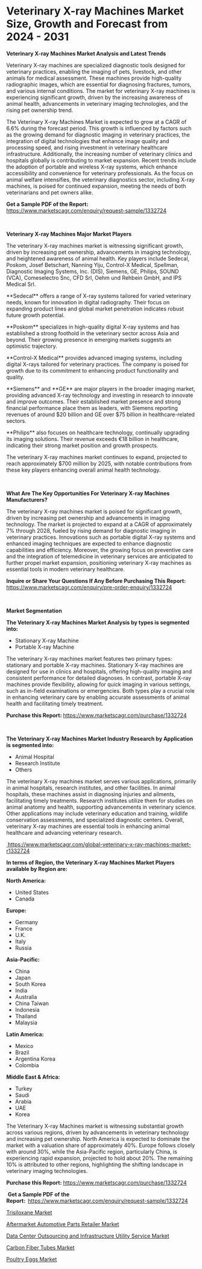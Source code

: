 <p><h1>Veterinary X-ray Machines Market Size, Growth and Forecast from 2024 - 2031</h1></p><p><strong>Veterinary X-ray Machines Market Analysis and Latest Trends</strong></p>
<p><p>Veterinary X-ray machines are specialized diagnostic tools designed for veterinary practices, enabling the imaging of pets, livestock, and other animals for medical assessment. These machines provide high-quality radiographic images, which are essential for diagnosing fractures, tumors, and various internal conditions. The market for veterinary X-ray machines is experiencing significant growth, driven by the increasing awareness of animal health, advancements in veterinary imaging technologies, and the rising pet ownership trend.</p><p>The Veterinary X-ray Machines Market is expected to grow at a CAGR of 6.6% during the forecast period. This growth is influenced by factors such as the growing demand for diagnostic imaging in veterinary practices, the integration of digital technologies that enhance image quality and processing speed, and rising investment in veterinary healthcare infrastructure. Additionally, the increasing number of veterinary clinics and hospitals globally is contributing to market expansion. Recent trends include the adoption of portable and wireless X-ray systems, which enhance accessibility and convenience for veterinary professionals. As the focus on animal welfare intensifies, the veterinary diagnostics sector, including X-ray machines, is poised for continued expansion, meeting the needs of both veterinarians and pet owners alike.</p></p>
<p><strong>Get a Sample PDF of the Report:&nbsp;</strong> <a href="https://www.marketscagr.com/enquiry/request-sample/1332724?utm_campaign=1836&utm_medium=2&utm_source=Github&utm_content=ia&utm_term=11122024&utm_id=veterinary-x-ray-machines">https://www.marketscagr.com/enquiry/request-sample/1332724</a></p>
<p>&nbsp;</p>
<p><strong>Veterinary X-ray Machines Major Market Players</strong></p>
<p><p>The veterinary X-ray machines market is witnessing significant growth, driven by increasing pet ownership, advancements in imaging technology, and heightened awareness of animal health. Key players include Sedecal, Poskom, Josef Betschart, Nanning Yiju, Control-X Medical, Spellman, Diagnostic Imaging Systems, Inc. (DIS), Siemens, GE, Philips, SOUND (VCA), Comeselectro Snc, CFD Srl, Oehm und Rehbein GmbH, and IPS Medical Srl.</p><p>**Sedecal** offers a range of X-ray systems tailored for varied veterinary needs, known for innovation in digital radiography. Their focus on expanding product lines and global market penetration indicates robust future growth potential.</p><p>**Poskom** specializes in high-quality digital X-ray systems and has established a strong foothold in the veterinary sector across Asia and beyond. Their growing presence in emerging markets suggests an optimistic trajectory.</p><p>**Control-X Medical** provides advanced imaging systems, including digital X-rays tailored for veterinary practices. The company is poised for growth due to its commitment to enhancing product functionality and quality.</p><p>**Siemens** and **GE** are major players in the broader imaging market, providing advanced X-ray technology and investing in research to innovate and improve outcomes. Their established market presence and strong financial performance place them as leaders, with Siemens reporting revenues of around $20 billion and GE over $75 billion in healthcare-related sectors.</p><p>**Philips** also focuses on healthcare technology, continually upgrading its imaging solutions. Their revenue exceeds €18 billion in healthcare, indicating their strong market position and growth prospects.</p><p>The veterinary X-ray machines market continues to expand, projected to reach approximately $700 million by 2025, with notable contributions from these key players enhancing overall animal health technology.</p></p>
<p>&nbsp;</p>
<p><strong>What Are The Key Opportunities For Veterinary X-ray Machines Manufacturers?</strong></p>
<p><p>The veterinary X-ray machines market is poised for significant growth, driven by increasing pet ownership and advancements in imaging technology. The market is projected to expand at a CAGR of approximately 7% through 2028, fueled by rising demand for diagnostic imaging in veterinary practices. Innovations such as portable digital X-ray systems and enhanced imaging techniques are expected to enhance diagnostic capabilities and efficiency. Moreover, the growing focus on preventive care and the integration of telemedicine in veterinary services are anticipated to further propel market expansion, positioning veterinary X-ray machines as essential tools in modern veterinary healthcare.</p></p>
<p><strong>Inquire or Share Your Questions If Any Before Purchasing This Report:</strong> <a href="https://www.marketscagr.com/enquiry/pre-order-enquiry/1332724?utm_campaign=1836&utm_medium=2&utm_source=Github&utm_content=ia&utm_term=11122024&utm_id=veterinary-x-ray-machines">https://www.marketscagr.com/enquiry/pre-order-enquiry/1332724</a></p>
<p>&nbsp;</p>
<p><strong>Market Segmentation</strong></p>
<p><strong>The Veterinary X-ray Machines Market Analysis by types is segmented into:</strong></p>
<p><ul><li>Stationary X-ray Machine</li><li>Portable X-ray Machine</li></ul></p>
<p><p>The veterinary X-ray machines market features two primary types: stationary and portable X-ray machines. Stationary X-ray machines are designed for use in clinics and hospitals, offering high-quality imaging and consistent performance for detailed diagnoses. In contrast, portable X-ray machines provide flexibility, allowing for quick imaging in various settings, such as in-field examinations or emergencies. Both types play a crucial role in enhancing veterinary care by enabling accurate assessments of animal health and facilitating timely treatment.</p></p>
<p><strong>Purchase this Report:&nbsp;</strong><a href="https://www.marketscagr.com/purchase/1332724?utm_campaign=1836&utm_medium=2&utm_source=Github&utm_content=ia&utm_term=11122024&utm_id=veterinary-x-ray-machines">https://www.marketscagr.com/purchase/1332724</a></p>
<p>&nbsp;</p>
<p><strong>The Veterinary X-ray Machines Market Industry Research by Application is segmented into:</strong></p>
<p><ul><li>Animal Hospital</li><li>Research Institute</li><li>Others</li></ul></p>
<p><p>The veterinary X-ray machines market serves various applications, primarily in animal hospitals, research institutes, and other facilities. In animal hospitals, these machines assist in diagnosing injuries and ailments, facilitating timely treatments. Research institutes utilize them for studies on animal anatomy and health, supporting advancements in veterinary science. Other applications may include veterinary education and training, wildlife conservation assessments, and specialized diagnostic centers. Overall, veterinary X-ray machines are essential tools in enhancing animal healthcare and advancing veterinary research.</p></p>
<p><a href="https://www.marketscagr.com/global-veterinary-x-ray-machines-market-r1332724?utm_campaign=1836&utm_medium=2&utm_source=Github&utm_content=ia&utm_term=11122024&utm_id=veterinary-x-ray-machines">&nbsp;https://www.marketscagr.com/global-veterinary-x-ray-machines-market-r1332724</a></p>
<p><strong>In terms of Region, the Veterinary X-ray Machines Market Players available by Region are:</strong></p>
<p>
    <p> <strong> North America: </strong>
        <ul>
            <li>United States</li>
            <li>Canada</li>
        </ul>
        </p> 
    <p> <strong> Europe: </strong>
        <ul>
            <li>Germany</li>
            <li>France</li>
            <li>U.K.</li>
            <li>Italy</li>
            <li>Russia</li>
        </ul>
        </p> 
    <p> <strong> Asia-Pacific: </strong>
        <ul>
            <li>China</li>
            <li>Japan</li>
            <li>South Korea</li>
            <li>India</li>
            <li>Australia</li>
            <li>China Taiwan</li>
            <li>Indonesia</li>
            <li>Thailand</li>
            <li>Malaysia</li>
        </ul>
        </p> 
    <p> <strong> Latin America: </strong>
        <ul>
            <li>Mexico</li>
            <li>Brazil</li>
            <li>Argentina Korea</li>
            <li>Colombia</li>
        </ul>
        </p> 
    <p> <strong> Middle East & Africa: </strong>
        <ul>
            <li>Turkey</li>
            <li>Saudi</li>
            <li>Arabia</li>
            <li>UAE</li>
            <li>Korea</li>
        </ul>
    </p>
    </p>
<p><p>The Veterinary X-ray Machines market is witnessing substantial growth across various regions, driven by advancements in veterinary technology and increasing pet ownership. North America is expected to dominate the market with a valuation share of approximately 40%. Europe follows closely with around 30%, while the Asia-Pacific region, particularly China, is experiencing rapid expansion, projected to hold about 20%. The remaining 10% is attributed to other regions, highlighting the shifting landscape in veterinary imaging technologies.</p></p>
<p><strong>Purchase this Report: </strong><a href="https://www.marketscagr.com/purchase/1332724?utm_campaign=1836&utm_medium=2&utm_source=Github&utm_content=ia&utm_term=11122024&utm_id=veterinary-x-ray-machines">https://www.marketscagr.com/purchase/1332724</a></p>
<p>&nbsp;<strong>Get a Sample PDF of the Report:&nbsp;&nbsp;</strong><a href="https://www.marketscagr.com/enquiry/request-sample/1332724?utm_campaign=1836&utm_medium=2&utm_source=Github&utm_content=ia&utm_term=11122024&utm_id=veterinary-x-ray-machines">https://www.marketscagr.com/enquiry/request-sample/1332724</a></p>
<p><strong></strong></p>
<p><p><a href="https://www.linkedin.com/pulse/trisiloxane-market-innovations-trends-comprehensive-study-2024-2031-vsssc?utm_campaign=1836&utm_medium=2&utm_source=Github&utm_content=ia&utm_term=11122024&utm_id=veterinary-x-ray-machines">Trisiloxane Market</a></p><p><a href="https://github.com/mabutironaldo/Market-Research-Report-List-6/blob/main/aftermarket-automotive-parts-retailer-market.md?utm_campaign=1836&utm_medium=2&utm_source=Github&utm_content=ia&utm_term=11122024&utm_id=veterinary-x-ray-machines">Aftermarket Automotive Parts Retailer Market</a></p><p><a href="https://github.com/darenph8er/Market-Research-Report-List-1/blob/main/data-center-outsourcing-and-infrastructure-utility-service-market.md?utm_campaign=1836&utm_medium=2&utm_source=Github&utm_content=ia&utm_term=11122024&utm_id=veterinary-x-ray-machines">Data Center Outsourcing and Infrastructure Utility Service Market</a></p><p><a href="https://www.linkedin.com/pulse/detailed-report-carbon-fiber-tubes-market-growth-share-113-jic7c?utm_campaign=1836&utm_medium=2&utm_source=Github&utm_content=ia&utm_term=11122024&utm_id=veterinary-x-ray-machines">Carbon Fiber Tubes Market</a></p><p><a href="https://www.linkedin.com/pulse/rev-athenaur-okk4f?utm_campaign=1836&utm_medium=2&utm_source=Github&utm_content=ia&utm_term=11122024&utm_id=veterinary-x-ray-machines">Poultry Eggs Market</a></p></p>